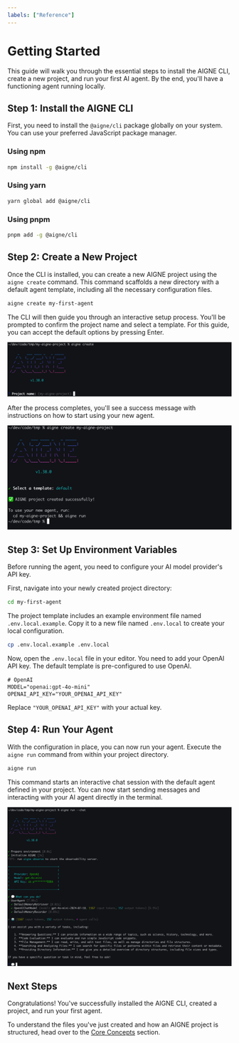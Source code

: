 ```yaml
---
labels: ["Reference"]
---
```


# Getting Started

This guide will walk you through the essential steps to install the AIGNE CLI, create a new project, and run your first AI agent. By the end, you'll have a functioning agent running locally.

## Step 1: Install the AIGNE CLI

First, you need to install the `@aigne/cli` package globally on your system. You can use your preferred JavaScript package manager.

### Using npm

```bash
npm install -g @aigne/cli
```

### Using yarn

```bash
yarn global add @aigne/cli
```

### Using pnpm

```bash
pnpm add -g @aigne/cli
```

## Step 2: Create a New Project

Once the CLI is installed, you can create a new AIGNE project using the `aigne create` command. This command scaffolds a new directory with a default agent template, including all the necessary configuration files.

```bash
aigne create my-first-agent
```

The CLI will then guide you through an interactive setup process. You'll be prompted to confirm the project name and select a template. For this guide, you can accept the default options by pressing Enter.

![Interactive project creation prompt](../assets/create/create-project-interactive-project-name-prompt.png)

After the process completes, you'll see a success message with instructions on how to start using your new agent.

![Project creation success message](../assets/create/create-project-using-default-template-success-message.png)

## Step 3: Set Up Environment Variables

Before running the agent, you need to configure your AI model provider's API key. 

First, navigate into your newly created project directory:
```bash
cd my-first-agent
```

The project template includes an example environment file named `.env.local.example`. Copy it to a new file named `.env.local` to create your local configuration.
```bash
cp .env.local.example .env.local
```

Now, open the `.env.local` file in your editor. You need to add your OpenAI API key. The default template is pre-configured to use OpenAI.

```shell .env.local icon=mdi:file-document-edit-outline
# OpenAI
MODEL="openai:gpt-4o-mini"
OPENAI_API_KEY="YOUR_OPENAI_API_KEY"
```

Replace `"YOUR_OPENAI_API_KEY"` with your actual key.

## Step 4: Run Your Agent

With the configuration in place, you can now run your agent. Execute the `aigne run` command from within your project directory.

```bash
aigne run
```

This command starts an interactive chat session with the default agent defined in your project. You can now start sending messages and interacting with your AI agent directly in the terminal.

![Running the default agent in chat mode](../assets/run/run-default-template-project-in-chat-mode.png)

## Next Steps

Congratulations! You've successfully installed the AIGNE CLI, created a project, and run your first agent. 

To understand the files you've just created and how an AIGNE project is structured, head over to the [Core Concepts](./core-concepts.md) section.